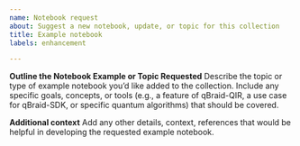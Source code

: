 ```yaml
---
name: Notebook request
about: Suggest a new notebook, update, or topic for this collection
title: Example notebook
labels: enhancement

---
```


**Outline the Notebook Example or Topic Requested**
Describe the topic or type of example notebook you’d like added to the collection. Include any specific goals, concepts, or tools (e.g., a feature of qBraid-QIR, a use case for qBraid-SDK, or specific quantum algorithms) that should be covered.

**Additional context**
Add any other details, context, references that would be helpful in developing the requested example notebook.